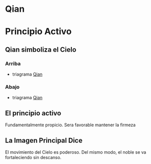 # Qian

# Principio Activo

## Qian simboliza el Cielo

### Arriba

- triagrama [Qian](./triagramas/qian.md)

### Abajo

- triagrama [Qian](./triagramas/qian.md)

## El principio activo

Fundamentalmente propicio. Sera favorable mantener la firmeza

## La Imagen Principal Dice

El movimiento del Cielo es poderoso. Del mismo modo, el noble se va 
fortaleciendo sin descanso.
